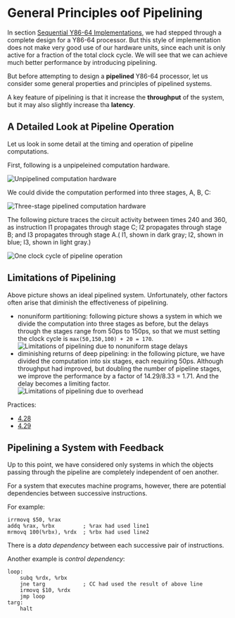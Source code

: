 # General Principles oof Pipelining

In section [Sequential Y86-64 Implementations](../sequential/README.md), we had stepped through a complete design for a Y86-64 processor. But this style of implementation does not make very good use of our hardware units, since each unit is only active for a fraction of the total clock cycle. We will see that we can achieve much better performance by introducing pipelining.

But before attempting to design a **pipelined** Y86-64 processor, let us consider some general properties and principles of pipelined systems.

A key feature of pipelining is that it increase the **throughput** of the system, but it may also slightly increase tha **latency**.

## A Detailed Look at Pipeline Operation

Let us look in some detail at the timing and operation of pipeline computations.

First, following is a unpipeleined computation hardware.

![Unpipelined computation hardware](https://img-blog.csdnimg.cn/20201107195742410.png)

We could divide the computation performed into three stages, A, B, C:

![Three-stage pipelined computation hardware](https://img-blog.csdnimg.cn/20201107200106377.png)

The following picture traces the circuit activity between times 240 and 360, as instruction I1 propagates through stage C; I2 propagates through stage B; and I3 propagates through stage A.( I1, shown in dark gray; I2, shown in blue; I3, shown in light gray.)

![One clock cycle of pipeline operation](https://img-blog.csdnimg.cn/20201107200302929.png)

## Limitations of Pipelining

Above picture shows an ideal pipelined system. Unfortunately, other factors often arise that diminish the effectiveness of pipelining.

- nonuniform partitioning: following picture shows a system in which we divide the computation into three stages as before, but the delays through the stages range from 50ps to 150ps, so that we must setting the clock cycle is `max(50,150,100) + 20 = 170`.
![Limitations of pipelining due to nonuniform stage delays](https://img-blog.csdnimg.cn/20201107205338791.png)
- diminishing returns of deep pipelining: in the following picture, we have divided the computation into six stages, each requiring 50ps. Although throughput had improved, but doubling the number of pipeline stages, we improve the performance by a factor of 14.29/8.33 = 1.71. And the delay becomes a limiting factor.
![Limitations of pipelining due to overhead](https://img-blog.csdnimg.cn/20201107212911660.png)

Practices:

- [4.28](../../practice/4.28/README.md)
- [4.29](../../practice/4.29/README.md)

## Pipelining a System with Feedback

Up to this point, we have considered only systems in which the objects passing through the pipeline are completely independent of oen another.

For a system that executes machine programs, however, there are potential dependencies between successive instructions.

For example:

```x86asm
irrmovq $50, %rax
addq %rax, %rbx         ; %rax had used line1
mrmovq 100(%rbx), %rdx  ; %rbx had used line2
```

There is a *data dependency* between each successive pair of instructions.

Another example is *control dependency*:

```x86asm
loop:
    subq %rdx, %rbx
    jne targ            ; CC had used the result of above line
    irmovq $10, %rdx
    jmp loop
targ:
    halt
```
